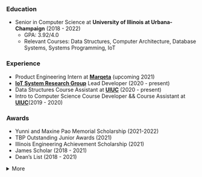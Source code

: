 ### Education
- Senior in Computer Science at **University of Illinois at Urbana-Champaign** (2018 - 2022)
   - GPA: 3.92/4.0
   - Relevant Courses: Data Structures, Computer Architecture, Database Systems, Systems Programming, IoT

### Experience
- Product Engineering Intern at [**Marqeta**](https://www.marqeta.com/) (upcoming 2021)
- [**IoT System Research Group**](https://cs.illinois.edu/about/people/faculty/caesar) Lead Developer (2020 - present) 
- Data Structures Course Assistant at [**UIUC**](https://courses.engr.illinois.edu/cs225/sp2021/) (2020 - present)
- Intro to Computer Science Course Developer && Course Assistant at [**UIUC**](https://cs125.cs.illinois.edu/)(2019 - 2020)

### Awards
- Yunni and Maxine Pao Memorial Scholarship (2021-2022)
- TBP Outstanding Junior Awards (2021)
- Illinois Engineering Achievement Scholarship (2021)
- James Scholar (2018 - 2021)
- Dean’s List (2018 - 2021)

<details>
   <summary>More</summary>
   
### Skills
- Programming
   - Python, C++, C, Java, JavaScript, Markdown
- Technical
   - React.js, Node.js, WebSocket, Docker, MongoDB, MySQL, Ardunio, Maven, Spring

[![LinkedIn](https://img.shields.io/badge/LinkedIn-0077B5?style=flat&logo=linkedin&logoColor=white)](https://www.linkedin.com/in/gabriella-xue-b64619186/)
</details>

